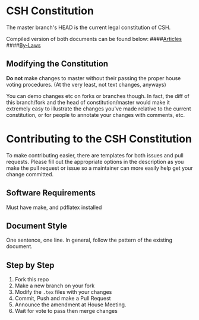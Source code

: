 # CSH Constitution
The master branch's HEAD is the current legal constitution of CSH.

Compiled version of both documents can be found below:
####[Articles](https://constitution.csh.rit.edu/articles.pdf)
####[By-Laws](https://constitution.csh.rit.edu/bylaws.pdf)

## Modifying the Constitution
**Do not** make changes to master without their passing the proper house voting
procedures. (At the very least, not text changes, anyways)

You can demo changes etc on forks or branches though. In fact, the diff of this
branch/fork and the head of constitution/master would make it extremely easy to
illustrate the changes you've made relative to the current constitution, or for
people to annotate your changes with comments, etc.

# Contributing to the CSH Constitution
To make contributing easier, there are templates for both issues and pull
requests. Please fill out the appropriate options in the description as you make
the pull request or issue so a maintainer can more easily help get your change
committed.

## Software Requirements
Must have make, and pdflatex installed

## Document Style
One sentence, one line. In general, follow the pattern of the existing document.

## Step by Step

1. Fork this repo
2. Make a new branch on your fork
3. Modify the `.tex` files with your changes
4. Commit, Push and make a Pull Request
5. Announce the amendment at House Meeting.
6. Wait for vote to pass then merge changes
